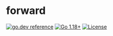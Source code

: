 # forward

[![go.dev reference](https://img.shields.io/badge/go.dev-reference-007d9c?logo=go&logoColor=white)](https://pkg.go.dev/github.com/btwiuse/forward?tab=doc)
[![Go 1.18+](https://img.shields.io/github/go-mod/go-version/btwiuse/forward)](https://golang.org/dl/)
[![License](https://img.shields.io/github/license/btwiuse/forward?color=%23000&style=flat-round)](https://github.com/btwiuse/forward/blob/main/LICENSE)
